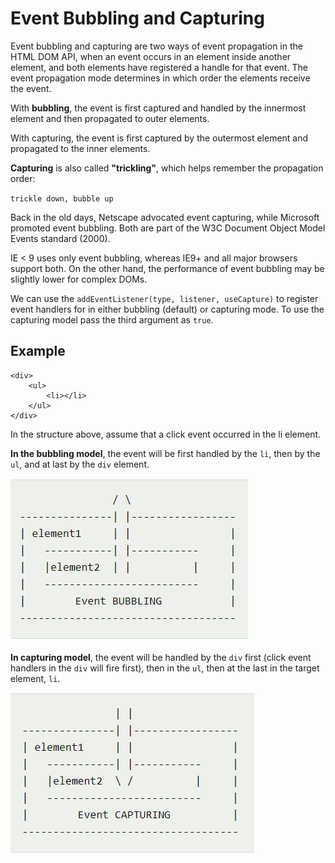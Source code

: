 # Event Bubbling and Capturing

Event bubbling and capturing are two ways of event propagation in the HTML DOM API, when an event occurs in an element inside another element, and both elements have registered a handle for that event. The event propagation mode determines in which order the elements receive the event.

With **bubbling**, the event is first captured and handled by the innermost element and then propagated to outer elements.

With capturing, the event is first captured by the outermost element and propagated to the inner elements.

**Capturing** is also called **"trickling"**, which helps remember the propagation order:

 `trickle down, bubble up`

 Back in the old days, Netscape advocated event capturing, while Microsoft promoted event bubbling. Both are part of the W3C Document Object Model Events standard (2000).

IE < 9 uses only event bubbling, whereas IE9+ and all major browsers support both. On the other hand, the performance of event bubbling may be slightly lower for complex DOMs.

We can use the `addEventListener(type, listener, useCapture)` to register event handlers for in either bubbling (default) or capturing mode. To use the capturing model pass the third argument as `true`.

## Example
    <div>
        <ul>
            <li></li>
        </ul>
    </div>

In the structure above, assume that a click event occurred in the li element.

**In the bubbling model**, the event will be first handled by the `li`, then by the `ul`, and at last by the `div` element.

![Event Bubbling](/images/bubbling.png "Event Bubbling")

**In capturing model**, the event will be handled by the `div` first (click event handlers in the `div` will fire first), then in the `ul`, then at the last in the target element, `li`.

![Event Capturing](/images/Capturing.png "Event Capturing")


